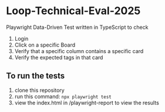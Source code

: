 ﻿# Loop-Technical-Eval-2025
Playwright Data-Driven Test written in TypeScript to check
1. Login
2. Click on a specific Board
3. Verify that a specific column contains a specific card
4. Verify the expected tags in that card
## To run the tests
1. clone this repository
2. run this command:
```npx playwright test```
3. view the index.html in /playwright-report to view the results
